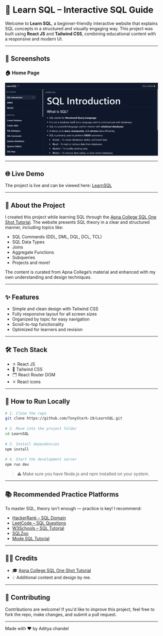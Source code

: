 # 📘 Learn SQL – Interactive SQL Guide

Welcome to **Learn SQL**, a beginner-friendly interactive website that explains SQL concepts in a structured and visually engaging way. This project was built using **React JS** and **Tailwind CSS**, combining educational content with a responsive and modern UI.

---

## 📸 Screenshots

### 🏠 Home Page  
![Home Page](/public/images/image.png)

---

## 🌐 Live Demo  

The project is live and can be viewed here: [LearnSQL](https://learn-sql-eight.vercel.app/sql-intro)

---

## 🧠 About the Project

I created this project while learning SQL through the [Apna College SQL One Shot Tutorial](https://www.youtube.com/watch?v=hlGoQC332VM&t=11487s). The website presents SQL theory in a clear and structured manner, including topics like:

- SQL Commands (DDL, DML, DQL, DCL, TCL)
- SQL Data Types
- Joins
- Aggregate Functions
- Subqueries
- Projects and more!

The content is curated from Apna College’s material and enhanced with my own understanding and design techniques.

---

## ✨ Features

- Simple and clean design with Tailwind CSS
- Fully responsive layout for all screen sizes
- Organized by topic for easy navigation
- Scroll-to-top functionality
- Optimized for learners and revision

---

## 🛠️ Tech Stack

- ⚛️ React JS
- 🎨 Tailwind CSS
- 🗂️ React Router DOM
- ⚛️ React icons

---

## 🧰 How to Run Locally

```bash
# 1. Clone the repo
git clone https://github.com/TonyStark-19/LearnSQL.git

# 2. Move into the project folder
cd LearnSQL

# 3. Install dependencies
npm install

# 4. Start the development server
npm run dev

```
> ⚠️ Make sure you have Node.js and npm installed on your system.

---

## 📚 Recommended Practice Platforms

To master SQL, theory isn't enough — practice is key! I recommend:

-  [HackerRank – SQL Domain](https://www.hackerrank.com/domains/sql)
-  [LeetCode – SQL Questions](https://leetcode.com/problemset/database/)
-  [W3Schools – SQL Tutorial](https://www.w3schools.com/sql/)
-  [SQLZoo](https://sqlzoo.net/)
-  [Mode SQL Tutorial](https://mode.com/sql-tutorial/)

---

## 🧑‍🏫 Credits

- 🎓 [Apna College SQL One Shot Tutorial](https://www.youtube.com/watch?v=hlGoQC332VM&t=11487s)
- 💡 Additional content and design by me.

---

## 🤝 Contributing
Contributions are welcome!
If you'd like to improve this project, feel free to fork the repo, make changes, and submit a pull request.

---

Made with ❤️ by Aditya chandel

